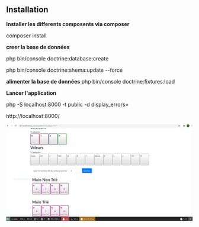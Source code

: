 Installation
------------

**Installer les differents composents via composer**

composer install

**creer la base de données**

 php bin/console doctrine:database:create

 php bin/console doctrine:shema:update --force
 
 **alimenter la base de données**
 php bin/console doctrine:fixtures:load


**Lancer l'application**

 php -S localhost:8000 -t public -d display_errors=
 
 http://localhost:8000/
 
 
 ![Screenshot](screenshot.jpg)
 

 
 
